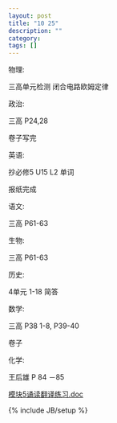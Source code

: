 ```yaml
---
layout: post
title: "10 25"
description: ""
category: 
tags: []
---
```

物理:

三高单元检测 闭合电路欧姆定律

政治:

三高 P24,28

卷子写完

英语:

抄必修5 U15 L2 单词

报纸完成

语文:

三高 P61-63

生物:

三高 P61-63

历史:

4单元 1-18 简答

数学:

三高 P38 1-8, P39-40

卷子

化学:

王后雄  P 84 －85

[模块5诵读翻译练习.doc](https://www.filepicker.io/api/file/9HTclWQNQhCuYfFg6lVD)

{% include JB/setup %}
